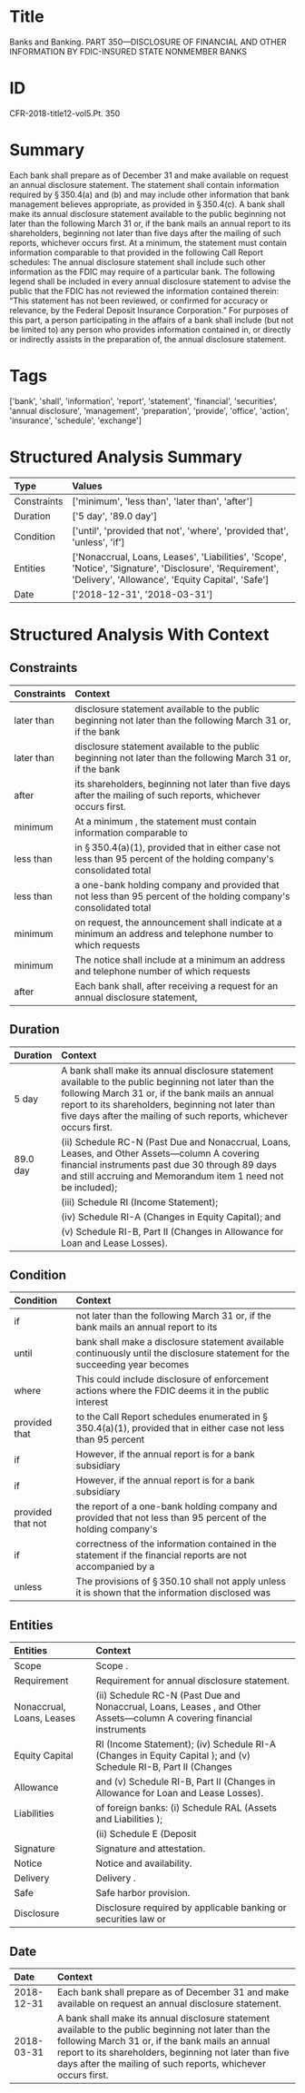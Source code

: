# Title

 Banks and Banking. PART 350—DISCLOSURE OF FINANCIAL AND OTHER INFORMATION BY FDIC-INSURED STATE NONMEMBER BANKS


# ID

 CFR-2018-title12-vol5.Pt. 350


# Summary

Each bank shall prepare as of December 31 and make available on request an annual disclosure statement.
The statement shall contain information required by &#167;&#8201;350.4(a) and (b) and may include other information that bank management believes appropriate, as provided in &#167;&#8201;350.4(c).
A bank shall make its annual disclosure statement available to the public beginning not later than the following March 31 or, if the bank mails an annual report to its shareholders, beginning not later than five days after the mailing of such reports, whichever occurs first.
At a minimum, the statement must contain information comparable to that provided in the following Call Report schedules:
The annual disclosure statement shall include such other information as the FDIC may require of a particular bank.
The following legend shall be included in every annual disclosure statement to advise the public that the FDIC has not reviewed the information contained therein: &#8220;This statement has not been reviewed, or confirmed for accuracy or relevance, by the Federal Deposit Insurance Corporation.&#8221;
For purposes of this part, a person participating in the affairs of a bank shall include (but not be limited to) any person who provides information contained in, or directly or indirectly assists in the preparation of, the annual disclosure statement.


# Tags

['bank', 'shall', 'information', 'report', 'statement', 'financial', 'securities', 'annual disclosure', 'management', 'preparation', 'provide', 'office', 'action', 'insurance', 'schedule', 'exchange']


# Structured Analysis Summary

| Type        | Values                                                                                                                                                       |
|:------------|:-------------------------------------------------------------------------------------------------------------------------------------------------------------|
| Constraints | ['minimum', 'less than', 'later than', 'after']                                                                                                              |
| Duration    | ['5 day', '89.0 day']                                                                                                                                        |
| Condition   | ['until', 'provided that not', 'where', 'provided that', 'unless', 'if']                                                                                     |
| Entities    | ['Nonaccrual, Loans, Leases', 'Liabilities', 'Scope', 'Notice', 'Signature', 'Disclosure', 'Requirement', 'Delivery', 'Allowance', 'Equity Capital', 'Safe'] |
| Date        | ['2018-12-31', '2018-03-31']                                                                                                                                 |


# Structured Analysis With Context

 


## Constraints

| Constraints   | Context                                                                                                                        |
|:--------------|:-------------------------------------------------------------------------------------------------------------------------------|
| later than    | disclosure statement available to the public beginning not later than the following March 31 or, if the bank                   |
| later than    | disclosure statement available to the public beginning not later than the following March 31 or, if the bank                   |
| after         | its shareholders, beginning not later than five days after  the mailing of such reports, whichever occurs first.               |
| minimum       | At a  minimum , the statement must contain information comparable to                                                           |
| less than     | in &#167;&#8201;350.4(a)(1), provided that in either case not less than 95 percent of the holding company's consolidated total |
| less than     | a one-bank holding company and provided that not less than 95 percent of the holding company's consolidated total              |
| minimum       | on request, the announcement shall indicate at a minimum an address and telephone number to which requests                     |
| minimum       | The notice shall include at a  minimum an address and telephone number of which requests                                       |
| after         | Each bank shall,  after receiving a request for an annual disclosure statement,                                                |


## Duration

| Duration   | Context                                                                                                                                                                                                                                                                             |
|:-----------|:------------------------------------------------------------------------------------------------------------------------------------------------------------------------------------------------------------------------------------------------------------------------------------|
| 5 day      | A bank shall make its annual disclosure statement available to the public beginning not later than the following March 31 or, if the bank mails an annual report to its shareholders, beginning not later than five days after the mailing of such reports, whichever occurs first. |
| 89.0 day   | (ii) Schedule RC-N (Past Due and Nonaccrual, Loans, Leases, and Other Assets&#8212;column A covering financial instruments past due 30 through 89 days and still accruing and Memorandum item 1 need not be included);                                                              |
|            |             (iii) Schedule RI (Income Statement);                                                                                                                                                                                                                                   |
|            |             (iv) Schedule RI-A (Changes in Equity Capital); and                                                                                                                                                                                                                     |
|            |             (v) Schedule RI-B, Part II (Changes in Allowance for Loan and Lease Losses).                                                                                                                                                                                            |


## Condition

| Condition         | Context                                                                                                                      |
|:------------------|:-----------------------------------------------------------------------------------------------------------------------------|
| if                | not later than the following March 31 or, if the bank mails an annual report to its                                          |
| until             | bank shall make a disclosure statement available continuously until the disclosure statement for the succeeding year becomes |
| where             | This could include disclosure of enforcement actions  where the FDIC deems it in the public interest                         |
| provided that     | to the Call Report schedules enumerated in &#167;&#8201;350.4(a)(1), provided that in either case not less than 95 percent   |
| if                | However,  if the annual report is for a bank subsidiary                                                                      |
| if                | However,  if the annual report is for a bank subsidiary                                                                      |
| provided that not | the report of a one-bank holding company and provided that not less than 95 percent of the holding company's                 |
| if                | correctness of the information contained in the statement if the financial reports are not accompanied by a                  |
| unless            | The provisions of &#167;&#8201;350.10 shall not apply  unless it is shown that the information disclosed was                 |


## Entities

| Entities                  | Context                                                                                                                      |
|:--------------------------|:-----------------------------------------------------------------------------------------------------------------------------|
| Scope                     | Scope .                                                                                                                      |
| Requirement               | Requirement  for annual disclosure statement.                                                                                |
| Nonaccrual, Loans, Leases | (ii) Schedule RC-N (Past Due and  Nonaccrual, Loans, Leases , and Other Assets&#8212;column A covering financial instruments |
| Equity Capital            | RI (Income Statement); (iv) Schedule RI-A (Changes in Equity Capital ); and (v) Schedule RI-B, Part II (Changes              |
| Allowance                 | and (v) Schedule RI-B, Part II (Changes in Allowance  for Loan and Lease Losses).                                            |
| Liabilities               | of foreign banks: (i) Schedule RAL (Assets and Liabilities );                                                                |
|                           |             (ii) Schedule E (Deposit                                                                                         |
| Signature                 | Signature  and attestation.                                                                                                  |
| Notice                    | Notice  and availability.                                                                                                    |
| Delivery                  | Delivery .                                                                                                                   |
| Safe                      | Safe  harbor provision.                                                                                                      |
| Disclosure                | Disclosure required by applicable banking or securities law or                                                               |


## Date

| Date       | Context                                                                                                                                                                                                                                                                             |
|:-----------|:------------------------------------------------------------------------------------------------------------------------------------------------------------------------------------------------------------------------------------------------------------------------------------|
| 2018-12-31 | Each bank shall prepare as of December 31 and make available on request an annual disclosure statement.                                                                                                                                                                             |
| 2018-03-31 | A bank shall make its annual disclosure statement available to the public beginning not later than the following March 31 or, if the bank mails an annual report to its shareholders, beginning not later than five days after the mailing of such reports, whichever occurs first. |


